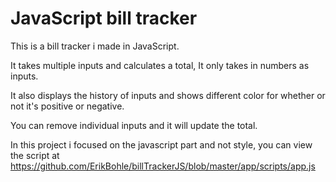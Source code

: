 # JavaScript bill tracker
This is a bill tracker i made in JavaScript.

It takes multiple inputs and calculates a total, It only takes in numbers as inputs.

It also displays the history of inputs and shows different color for whether or not it's positive or negative.

You can remove individual inputs and it will update the total.

In this project i focused on the javascript part and not style, you can view the script at
https://github.com/ErikBohle/billTrackerJS/blob/master/app/scripts/app.js
